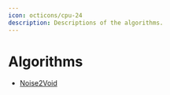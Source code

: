 ```yaml
---
icon: octicons/cpu-24
description: Descriptions of the algorithms.
---
```


# Algorithms


- [Noise2Void](n2v.md)